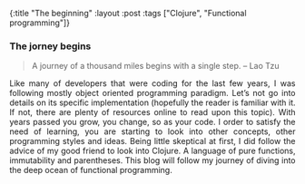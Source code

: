 {:title "The beginning"
:layout :post
:tags ["Clojure", "Functional programming"]}

### The jorney begins

> A journey of a thousand miles begins with a single step.
> – Lao Tzu

<div style="text-align: justify">
Like many of developers that were coding for the last few years, I was following mostly object oriented programming paradigm. Let’s not go into details on its specific implementation (hopefully the reader is familiar with it. If not, there are plenty of resources online to read upon this topic).
With years passed you grow, you change, so as your code. I order to satisfy the need of learning, you are starting to look into other concepts, other programming styles and ideas.
Being little skeptical at first, I did follow the advice of my good friend to look into Clojure. A language of pure functions, immutability and parentheses.
This blog will follow my journey of diving into the deep ocean of functional programming.
</div>
